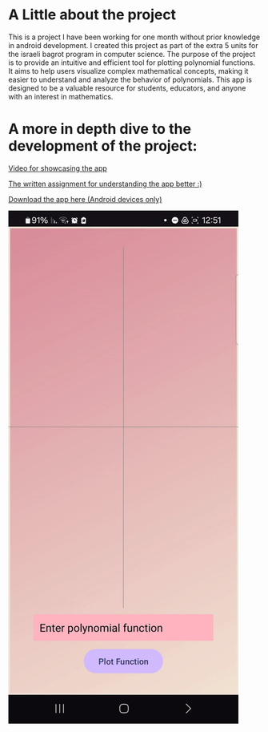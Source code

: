 ﻿# A Little about the project

This is a project I have been working for one month without prior knowledge in android development. I created this project as part of the extra 5 units for the israeli bagrot program in computer science.
The purpose of the project is to provide an intuitive and efficient tool for plotting polynomial functions.
It aims to help users visualize complex mathematical concepts, making it easier to understand and analyze the behavior of polynomials. This app is designed to be a valuable resource for students, educators, and anyone with an interest in mathematics.

# A more in depth dive to the development of the project:
[Video for showcasing the app](https://drive.google.com/file/d/1zR3NvPZHFA8NzH8JiA8tPCXxrFORmuky/view?usp=sharing)

[The written assignment for understanding the app better :)](https://drive.google.com/file/d/1RQlhA9D6NV7naB7RS89YBAc06ScUguew/view?usp=sharing)

[Download the app here (Android devices only)](https://github.com/idogut3/DesmosClone-Project/blob/main/app-debug.apk)

![](https://github.com/idogut3/DesmosClone-Project/blob/main/drawing_polynomials_gif.gif)
